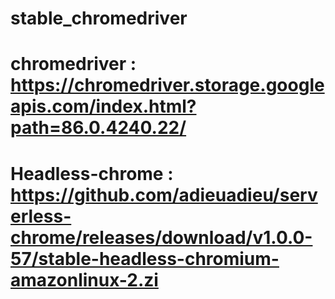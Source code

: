 # stable_chromedriver
# chromedriver : https://chromedriver.storage.googleapis.com/index.html?path=86.0.4240.22/
# Headless-chrome : https://github.com/adieuadieu/serverless-chrome/releases/download/v1.0.0-57/stable-headless-chromium-amazonlinux-2.zi

